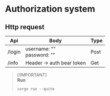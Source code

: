 # Authorization system

## Http request

| Api    | Body                         | Type |
|--------|------------------------------|------|
| /login | username: ""<br>password: "" | Post |
| /info  | Header -> auth bear token    | Get  |

> [!IMPORTANT]<br>
> **Run**
> ```shell
> corgo run --quite
> ```
